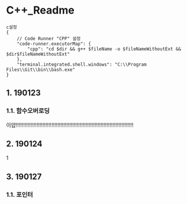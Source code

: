 # C++_Readme

```
c설정
{
    // Code Runner "CPP" 설정
    "code-runner.executorMap": {
        "cpp": "cd $dir && g++ $fileName -o $fileNameWithoutExt && $dir$fileNameWithoutExt"
    },
    "terminal.integrated.shell.windows": "C:\\Program Files\\Git\\bin\\bash.exe"
}
```



## 1. 190123

### 1.1. 함수오버로딩

이얍!!!!!!!!!!!!!!!!!!!!!!!!!!!!!!!!!!!!!!!!!!!!!!!!!!!!!!!!!!!!!!!!!!!!!!!!!!!!!!!

## 2. 190124

1

## 3. 190127

### 1.1. 포인터

